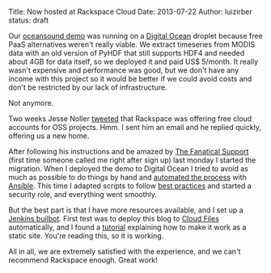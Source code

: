 Title: Now hosted at Rackspace Cloud
Date: 2013-07-22
Author: luizirber
status: draft

Our [oceansound demo][3] was running on a [Digital Ocean][9] droplet because
free PaaS alternatives weren't really viable. We extract timeseries from
MODIS data with an old version of PyHDF that still supports HDF4 and needed
about 4GB for data itself, so we deployed it and paid US$ 5/month.
It really wasn't expensive and performance was good, but we don't have any
income with this project so it would be better if we could avoid costs and
don't be restricted by our lack of infrastructure.

Not anymore.

Two weeks Jesse Noller [tweeted][4] that Rackspace was offering free cloud
accounts for OSS projects. Hmm. I sent him an email and he replied quickly,
offering us a new home.

After following his instructions and be amazed by [The Fanatical Support][8]
(first time someone called me right after sign up) last monday I started
the migration. When I deployed the demo to Digital Ocean I tried to avoid
as much as possible to do things by hand and [automated the process][6] with
[Ansible][5]. This time I adapted scripts to follow [best practices][7] and
started a security role, and everything went smoothly.

But the best part is that I have more resources available, and I set up a
[Jenkins builbot][1]. First test was to deploy this blog to [Cloud Files][10]
automatically, and I found a [tutorial][11] explaining how to make it work
as a static site. You're reading this, so it is working.

All in all, we are extremely satisfied with the experience, and we can't
recommend Rackspace enough. Great work!

[1]: http://ci.datasounds.org:8080/view/Build%20Pipeline/
[2]: http://www.datasounds.org
[3]: http://ocean.datasounds.org
[4]: https://twitter.com/jessenoller/status/355757374906183680
[5]: http://www.ansibleworks.com
[6]: https://github.com/DataSounds/oceansound_demo/tree/master/devops
[7]: http://www.ansibleworks.com/docs/bestpractices.html
[8]: http://www.rackspace.com/whyrackspace/support/
[9]: https://www.digitalocean.com
[10]: http://www.rackspace.com/cloud/files/
[11]: http://www.philipithomas.com/jekyll-on-cloud-files/
